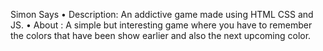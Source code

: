 Simon Says
• Description: An addictive game made using HTML CSS and JS.
• About : A simple but interesting game where you have to remember the colors that have
been show earlier and also the next upcoming color.
